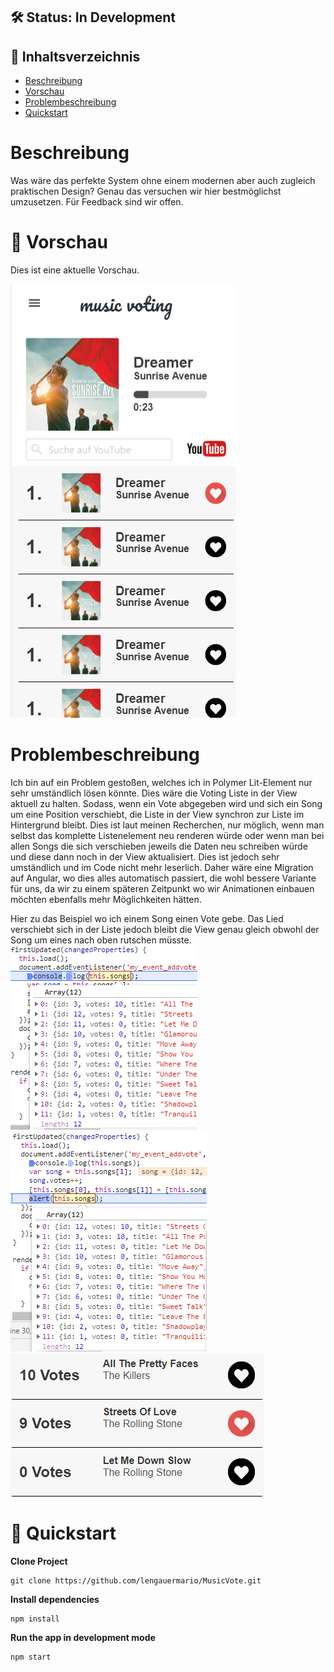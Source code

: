 ## 🛠 Status: In Development

## :bookmark_tabs: Inhaltsverzeichnis
- [Beschreibung](#beschreibung)
- [Vorschau](#iphone-vorschau)
- [Problembeschreibung](#problembeschreibung)
- [Quickstart](#rocket-quickstart)

# Beschreibung
Was wäre das perfekte System ohne einem modernen aber auch zugleich praktischen Design?
Genau das versuchen wir hier bestmöglichst umzusetzen. Für Feedback sind wir offen.

# :iphone: Vorschau
Dies ist eine aktuelle Vorschau.

![Actual Pic](./images/ReadMe/prototypeMobile.png)

# Problembeschreibung
Ich bin auf ein Problem gestoßen, welches ich in Polymer Lit-Element nur sehr umständlich lösen könnte. Dies wäre die Voting Liste in der View aktuell zu halten. Sodass, wenn ein Vote abgegeben wird und sich ein Song um eine Position verschiebt, die Liste in der View synchron zur Liste im Hintergrund bleibt. Dies ist laut meinen Recherchen, nur möglich, wenn man selbst das komplette Listenelement neu renderen würde oder wenn man bei allen Songs die sich verschieben jeweils die Daten neu schreiben würde und diese dann noch in der View aktualisiert. Dies ist jedoch sehr umständlich und im Code nicht mehr leserlich. Daher wäre eine Migration auf Angular, wo dies alles automatisch passiert, die wohl bessere Variante für uns, da wir zu einem späteren Zeitpunkt wo wir Animationen einbauen möchten ebenfalls mehr Möglichkeiten hätten.

Hier zu das Beispiel wo ich einem Song einen Vote gebe. Das Lied verschiebt sich in der Liste jedoch bleibt die View genau gleich obwohl der Song um eines nach oben rutschen müsste.
![before](./images/ReadMe/beforeSwap.png)
![after](./images/ReadMe/afterSwap.png)
![liste](./images/ReadMe/liste.png)

# :rocket: Quickstart

**Clone Project** <br>
```
git clone https://github.com/lengauermario/MusicVote.git
```
**Install dependencies** <br>
```
npm install
```
**Run the app in development mode** <br>
```
npm start
```
